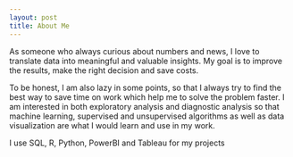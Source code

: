 ```yaml
---
layout: post
title: About Me
---
```

As someone who always curious about numbers and news, I love to translate data into meaningful and valuable insights. My goal is to improve the results, make the right decision and save costs.

To be honest, I am also lazy in some points, so that I always try to find the best way to save time on work which help me to solve the problem faster. 
I am interested in both exploratory analysis and diagnostic analysis so that machine learning, supervised and unsupervised algorithms as well as data visualization are what I would learn and use in my work.

I use SQL, R, Python, PowerBI and Tableau for my projects
